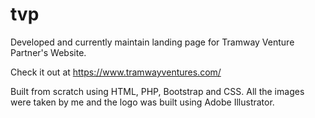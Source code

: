 # tvp
Developed and currently maintain landing page for Tramway Venture Partner's Website.

Check it out at https://www.tramwayventures.com/ 

Built from scratch using HTML, PHP, Bootstrap and CSS. 
All the images were taken by me and the logo was built using Adobe Illustrator.
